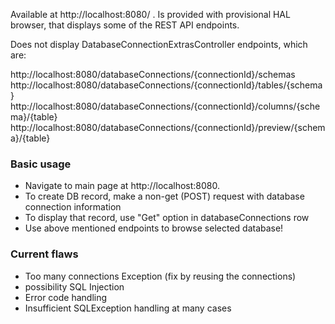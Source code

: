 
Available at http://localhost:8080/ . Is provided with provisional HAL browser, that displays some of the REST API endpoints. 

Does not display DatabaseConnectionExtrasController endpoints, which are:

http://localhost:8080/databaseConnections/{connectionId}/schemas
http://localhost:8080/databaseConnections/{connectionId}/tables/{schema}
http://localhost:8080/databaseConnections/{connectionId}/columns/{schema}/{table}
http://localhost:8080/databaseConnections/{connectionId}/preview/{schema}/{table}

### Basic usage

- Navigate to main page at http://localhost:8080.
- To create DB record, make a non-get (POST) request with database connection information 
- To display that record, use "Get" option in databaseConnections row  
- Use above mentioned endpoints to browse selected database!

### Current flaws

- Too many connections Exception (fix by reusing the connections)
- possibility SQL Injection
- Error code handling
- Insufficient SQLException handling at many cases